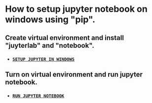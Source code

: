 # How to setup jupyter notebook on windows using "pip".
## Create virtual environment and install "juyterlab" and "notebook".
* ### [`SETUP JUPYTER IN WINDOWS`](https://github.com/KeshavAbhishek/jupyterNotebook/blob/master/setupJupyterWindows.bat)
## Turn on virtual environment and run jupyter notebook.
* ### [`RUN JUPYTER NOTEBOOK`](https://github.com/KeshavAbhishek/jupyterNotebook/blob/master/runJupyter.bat)
